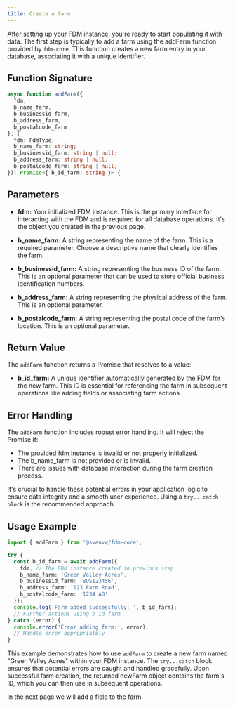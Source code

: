 ```yaml
---
title: Create a farm
---
```


After setting up your FDM instance, you're ready to start populating it with data. The first step is typically to add a farm using the addFarm function provided by `fdm-core`. This function creates a new farm entry in your database, associating it with a unique identifier.

## Function Signature

```typescript
async function addFarm({
  fdm,
  b_name_farm,
  b_businessid_farm,
  b_address_farm,
  b_postalcode_farm
}: {
  fdm: FdmType;
  b_name_farm: string;
  b_businessid_farm: string | null;
  b_address_farm: string | null;
  b_postalcode_farm: string | null;
}): Promise<{ b_id_farm: string }> {
```

## Parameters
* **fdm:** Your initialized FDM instance. This is the primary interface for interacting with the FDM and is required for all database operations. It's the object you created in the previous page.

* **b_name_farm:** A string representing the name of the farm. This is a required parameter. Choose a descriptive name that clearly identifies the farm.

* **b_businessid_farm:** A string representing the business ID of the farm. This is an optional parameter that can be used to store official business identification numbers.

* **b_address_farm:** A string representing the physical address of the farm. This is an optional parameter.

* **b_postalcode_farm:** A string representing the postal code of the farm's location. This is an optional parameter.

## Return Value
The `addFarm` function returns a Promise that resolves to a value: 

* **b_id_farm:** A unique identifier automatically generated by the FDM for the new farm. This ID is essential for referencing the farm in subsequent operations like adding fields or associating farm actions.

## Error Handling
The `addFarm` function includes robust error handling. It will reject the Promise if:

* The provided fdm instance is invalid or not properly initialized.
* The b_name_farm is not provided or is invalid.
* There are issues with database interaction during the farm creation process.

It's crucial to handle these potential errors in your application logic to ensure data integrity and a smooth user experience. Using a `try...catch block` is the recommended approach.

## Usage Example

```typescript
import { addFarm } from '@svenvw/fdm-core';

try {
  const b_id_farm = await addFarm({
    fdm, // The FDM instance created in previous step
    b_name_farm: 'Green Valley Acres',
    b_businessid_farm: 'BUS123456',
    b_address_farm: '123 Farm Road',
    b_postalcode_farm: '1234 AB'
  });
  console.log('Farm added successfully: ', b_id_farm);
  // Further actions using b_id_farm
} catch (error) {
  console.error('Error adding farm:', error);
  // Handle error appropriately
}
```

This example demonstrates how to use `addFarm` to create a new farm named "Green Valley Acres" within your FDM instance. The `try...catch` block ensures that potential errors are caught and handled gracefully. Upon successful farm creation, the returned newFarm object contains the farm's ID, which you can then use in subsequent operations.

In the next page we will add a field to the farm.